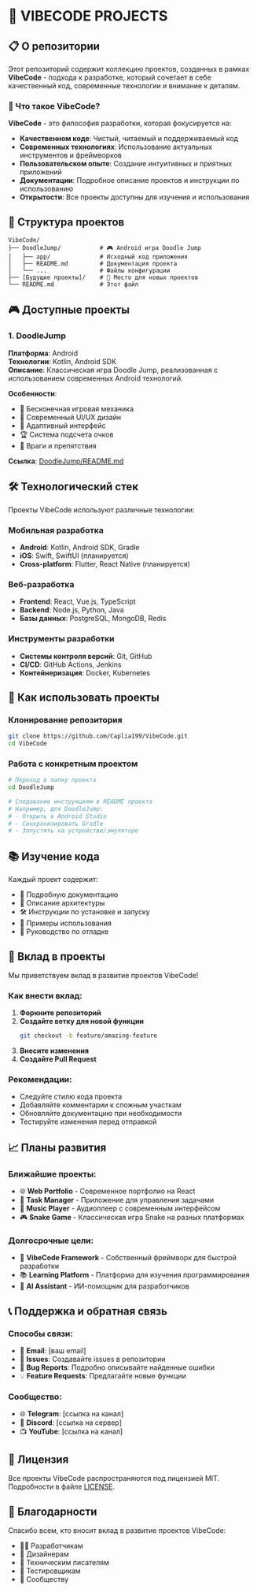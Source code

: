  # 🚀 VIBECODE PROJECTS

## 📋 О репозитории

Этот репозиторий содержит коллекцию проектов, созданных в рамках **VibeCode** - подхода к разработке, который сочетает в себе качественный код, современные технологии и внимание к деталям.

### 🎯 Что такое VibeCode?

**VibeCode** - это философия разработки, которая фокусируется на:

- **Качественном коде**: Чистый, читаемый и поддерживаемый код
- **Современных технологиях**: Использование актуальных инструментов и фреймворков
- **Пользовательском опыте**: Создание интуитивных и приятных приложений
- **Документации**: Подробное описание проектов и инструкции по использованию
- **Открытости**: Все проекты доступны для изучения и использования

## 📁 Структура проектов

```
VibeCode/
├── DoodleJump/           # 🎮 Android игра Doodle Jump
│   ├── app/              # Исходный код приложения
│   ├── README.md         # Документация проекта
│   └── ...               # Файлы конфигурации
├── [Будущие проекты]/    # 🚧 Место для новых проектов
└── README.md             # Этот файл
```

## 🎮 Доступные проекты

### 1. DoodleJump
**Платформа**: Android  
**Технологии**: Kotlin, Android SDK  
**Описание**: Классическая игра Doodle Jump, реализованная с использованием современных Android технологий.

**Особенности**:
- 🎯 Бесконечная игровая механика
- 🎨 Современный UI/UX дизайн
- 📱 Адаптивный интерфейс
- 🏆 Система подсчета очков
- 👾 Враги и препятствия

**Ссылка**: [DoodleJump/README.md](DoodleJump/README.md)

## 🛠 Технологический стек

Проекты VibeCode используют различные технологии:

### Мобильная разработка
- **Android**: Kotlin, Android SDK, Gradle
- **iOS**: Swift, SwiftUI (планируется)
- **Cross-platform**: Flutter, React Native (планируется)

### Веб-разработка
- **Frontend**: React, Vue.js, TypeScript
- **Backend**: Node.js, Python, Java
- **Базы данных**: PostgreSQL, MongoDB, Redis

### Инструменты разработки
- **Системы контроля версий**: Git, GitHub
- **CI/CD**: GitHub Actions, Jenkins
- **Контейнеризация**: Docker, Kubernetes

## 🚀 Как использовать проекты

### Клонирование репозитория
```bash
git clone https://github.com/Caplia199/VibeCode.git
cd VibeCode
```

### Работа с конкретным проектом
```bash
# Переход в папку проекта
cd DoodleJump

# Следование инструкциям в README проекта
# Например, для DoodleJump:
# - Открыть в Android Studio
# - Синхронизировать Gradle
# - Запустить на устройстве/эмуляторе
```

## 📚 Изучение кода

Каждый проект содержит:
- 📖 Подробную документацию
- 🎯 Описание архитектуры
- 🛠 Инструкции по установке и запуску
- 🔧 Примеры использования
- 🐛 Руководство по отладке

## 🤝 Вклад в проекты

Мы приветствуем вклад в развитие проектов VibeCode!

### Как внести вклад:
1. **Форкните репозиторий**
2. **Создайте ветку для новой функции**
   ```bash
   git checkout -b feature/amazing-feature
   ```
3. **Внесите изменения**
4. **Создайте Pull Request**

### Рекомендации:
- Следуйте стилю кода проекта
- Добавляйте комментарии к сложным участкам
- Обновляйте документацию при необходимости
- Тестируйте изменения перед отправкой

## 📈 Планы развития

### Ближайшие проекты:
- 🌐 **Web Portfolio** - Современное портфолио на React
- 📱 **Task Manager** - Приложение для управления задачами
- 🎵 **Music Player** - Аудиоплеер с современным интерфейсом
- 🎮 **Snake Game** - Классическая игра Snake на разных платформах

### Долгосрочные цели:
- 🔗 **VibeCode Framework** - Собственный фреймворк для быстрой разработки
- 📚 **Learning Platform** - Платформа для изучения программирования
- 🤖 **AI Assistant** - ИИ-помощник для разработчиков

## 📞 Поддержка и обратная связь

### Способы связи:
- 📧 **Email**: [ваш email]
- 💬 **Issues**: Создавайте issues в репозитории
- 🐛 **Bug Reports**: Подробно описывайте найденные ошибки
- 💡 **Feature Requests**: Предлагайте новые функции

### Сообщество:
- 🌐 **Telegram**: [ссылка на канал]
- 📱 **Discord**: [ссылка на сервер]
- 📺 **YouTube**: [ссылка на канал]

## 📄 Лицензия

Все проекты VibeCode распространяются под лицензией MIT. Подробности в файле [LICENSE](LICENSE).

## 🙏 Благодарности

Спасибо всем, кто вносит вклад в развитие проектов VibeCode:
- 👨‍💻 Разработчикам
- 🎨 Дизайнерам
- 📝 Техническим писателям
- 🧪 Тестировщикам
- 💬 Сообществу
